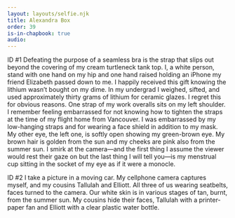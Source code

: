```yaml
---
layout: layouts/selfie.njk
title: Alexandra Box
order: 39
is-in-chapbook: true
audio: 
---
```

ID #1
Defeating the purpose of a seamless bra is the strap that slips out beyond the covering of my cream turtleneck tank top. I, a white person, stand with one hand on my hip and one hand raised holding an iPhone my friend Elizabeth passed down to me. I happily received this gift knowing the lithium wasn’t bought on my dime. In my undergrad I weighed, sifted, and used approximately thirty grams of lithium for ceramic glazes. I regret this for obvious reasons. One strap of my work overalls sits on my left shoulder. I remember feeling embarrassed for not knowing how to tighten the straps at the time of my flight home from Vancouver. I was embarrassed by my low-hanging straps and for wearing a face shield in addition to my mask. My other eye, the left one, is softly open showing my green-brown eye. My brown hair is golden from the sun and my cheeks are pink also from the summer sun. I smirk at the camera—and the first thing I assume the viewer would rest their gaze on but the last thing I will tell you—is my menstrual cup sitting in the socket of my eye as if it were a monocle.

ID #2
I take a picture in a moving car. My cellphone camera captures myself, and my cousins Tallulah and Elliott. All three of us wearing seatbelts, faces turned to the camera. Our white skin is in various stages of tan, burnt, from the summer sun. My cousins hide their faces, Tallulah with a printer-paper fan and Elliott with a clear plastic water bottle.
